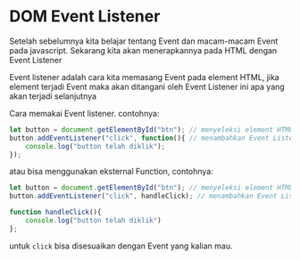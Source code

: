 # DOM Event Listener

Setelah sebelumnya kita belajar tentang Event dan macam-macam Event pada javascript. Sekarang kita akan menerapkannya pada HTML dengan Event Listener

Event listener adalah cara kita memasang Event pada element HTML, jika element terjadi Event maka akan ditangani oleh Event Listener ini apa yang akan terjadi selanjutnya

Cara memakai Event listener. contohnya:

```js
let button = document.getElementById("btn"); // menyeleksi element HTML 
button.addEventListener("click", function(){ // menambahkan Event Listener Click pada element button
    console.log("button telah diklik");
});
```
atau bisa menggunakan eksternal Function, contohnya:

```js
let button = document.getElementById("btn"); // menyeleksi element HTML 
button.addEventListener("click", handleClick); // menambahkan Event Listener Click pada element button

function handleClick(){
    console.log("button telah diklik")
};

```
untuk `click` bisa disesuaikan dengan Event yang kalian mau.

